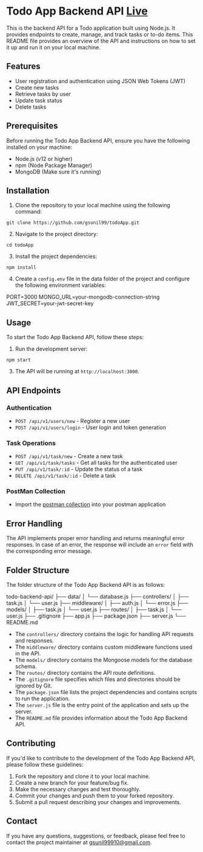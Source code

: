 # Todo App Backend API [Live](https://gsunil-todo.netlify.app/)

This is the backend API for a Todo application built using Node.js. It provides endpoints to create, manage, and track tasks or to-do items. This README file provides an overview of the API and instructions on how to set it up and run it on your local machine.

## Features

-   User registration and authentication using JSON Web Tokens (JWT)
-   Create new tasks
-   Retrieve tasks by user
-   Update task status
-   Delete tasks

## Prerequisites

Before running the Todo App Backend API, ensure you have the following installed on your machine:

-   Node.js (v12 or higher)
-   npm (Node Package Manager)
-   MongoDB (Make sure it's running)

## Installation

1.  Clone the repository to your local machine using the following command:

`git clone https://github.com/gsunil99/todoApp.git` 

2.  Navigate to the project directory:

`cd todoApp` 

3.  Install the project dependencies:

`npm install` 

4.  Create a `config.env` file in the data folder of the project and configure the following environment variables:

PORT=3000
MONGO_URL=your-mongodb-connection-string
JWT_SECRET=your-jwt-secret-key


## Usage

To start the Todo App Backend API, follow these steps:

1.  Run the development server:

`npm start` 

3.  The API will be running at `http://localhost:3000`.

## API Endpoints

### Authentication

-   `POST /api/v1/users/new` - Register a new user
-   `POST /api/v1/users/login` - User login and token generation

### Task Operations

-   `POST /api/v1/task/new` - Create a new task
-   `GET /api/v1/task/tasks` - Get all tasks for the authenticated user
-   `PUT /api/v1/task/:id` - Update the status of a task
-   `DELETE /api/v1/task/:id` - Delete a task

###  PostMan Collection
- Import the [postman collection](https://github.com/gsunil99/todoApp/blob/main/TodoNode.postman_collection.json) into your postman application
## Error Handling

The API implements proper error handling and returns meaningful error responses. In case of an error, the response will include an `error` field with the corresponding error message.

## Folder Structure

The folder structure of the Todo App Backend API is as follows:

todo-backend-api/
  ├── data/
  │   └── database.js
  ├── controllers/
  │   ├── task.js
  │   └── user.js
  ├── middleware/
  │   ├── auth.js
  │   └── error.js
  ├── models/
  │   ├── task.js
  │   └── user.js
  ├── routes/
  │   ├── task.js
  │   └── user.js
  ├── .gitignore
  ├── app.js
  ├── package.json
  ├── server.js
  └── README.md


-   The `controllers/` directory contains the logic for handling API requests and responses.
-   The `middleware/` directory contains custom middleware functions used in the API.
-   The `models/` directory contains the Mongoose models for the database schema.
-   The `routes/` directory contains the API route definitions.
-   The `.gitignore` file specifies which files and directories should be ignored by Git.
-   The `package.json` file lists the project dependencies and contains scripts to run the application.
-   The `server.js` file is the entry point of the application and sets up the server.
-   The `README.md` file provides information about the Todo App Backend API.

## Contributing

If you'd like to contribute to the development of the Todo App Backend API, please follow these guidelines:

1.  Fork the repository and clone it to your local machine.
2.  Create a new branch for your feature/bug fix.
3.  Make the necessary changes and test thoroughly.
4.  Commit your changes and push them to your forked repository.
5.  Submit a pull request describing your changes and improvements.


## Contact

If you have any questions, suggestions, or feedback, please feel free to contact the project maintainer at [gsunil99910@gmail.com](mailto:gsunil99910@gmail.com).

